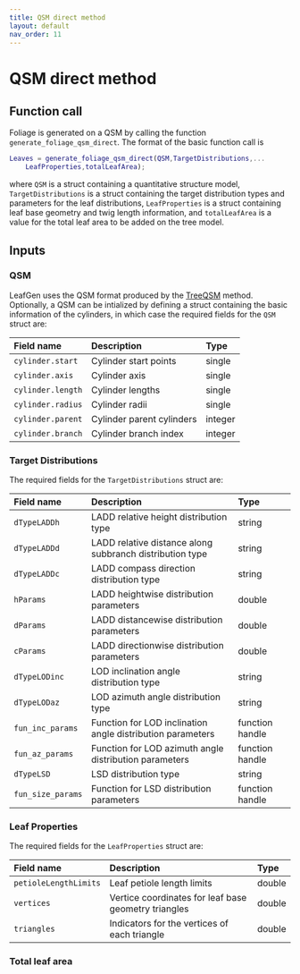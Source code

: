 ```yaml
---
title: QSM direct method
layout: default
nav_order: 11
---
```


# QSM direct method


## Function call
Foliage is generated on a QSM by calling the function `generate_foliage_qsm_direct`.  The format of the basic function call is
```matlab
Leaves = generate_foliage_qsm_direct(QSM,TargetDistributions,...
    LeafProperties,totalLeafArea);
```
where `QSM` is a struct containing a quantitative structure model, `TargetDistributions` is a struct containing the target distribution types and parameters for the leaf distributions, `LeafProperties` is a struct containing leaf base geometry and twig length information, and `totalLeafArea` is a value for the total leaf area to be added on the tree model.

## Inputs

### QSM

LeafGen uses the QSM format produced by the [TreeQSM] method. Optionally, a QSM can be intialized by defining a struct containing the basic information of the cylinders, in which case the required fields for the `QSM` struct are:

|Field name|Description|Type|
|:-|:-|:-|
|`cylinder.start`|Cylinder start points|single|
|`cylinder.axis`|Cylinder axis|single|
|`cylinder.length`|Cylinder lengths|single|
|`cylinder.radius`|Cylinder radii|single|
|`cylinder.parent`|Cylinder parent cylinders|integer|
|`cylinder.branch`|Cylinder branch index|integer|


### Target Distributions

The required fields for the `TargetDistributions` struct are:

|Field name|Description|Type|
|:-|:-|:-|
|`dTypeLADDh`|LADD relative height distribution type|string|
|`dTypeLADDd`|LADD relative distance along subbranch distribution type|string|
|`dTypeLADDc`|LADD compass direction distribution type|string|
|`hParams`|LADD heightwise distribution parameters|double|
|`dParams`|LADD distancewise distribution parameters|double|
|`cParams`|LADD directionwise distribution parameters|double|
|`dTypeLODinc`|LOD inclination angle distribution type|string|
|`dTypeLODaz`|LOD azimuth angle distribution type|string|
|`fun_inc_params`|Function for LOD inclination angle distribution parameters|function handle|
|`fun_az_params`|Function for LOD azimuth angle distribution parameters|function handle|
|`dTypeLSD`|LSD distribution type|string|
|`fun_size_params`|Function for LSD distribution parameters|function handle|


### Leaf Properties

The required fields for the `LeafProperties` struct are:

|Field name|Description|Type|
|:-|:-|:-|
|`petioleLengthLimits`|Leaf petiole length limits|double|
|`vertices`|Vertice coordinates for leaf base geometry triangles|double|
|`triangles`|Indicators for the vertices of each triangle|double|


### Total leaf area




[TreeQSM]: https://github.com/InverseTampere/TreeQSM